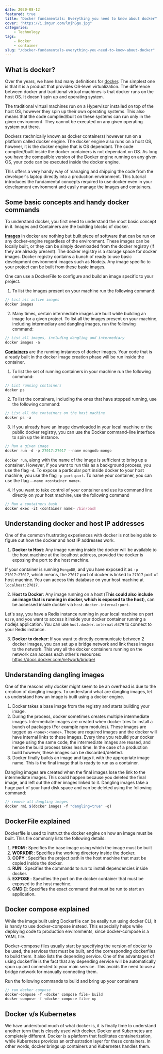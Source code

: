 ```yaml
---
date: 2020-08-12
featured: true
title: "Docker fundamentals: Everything you need to know about docker"
cover: "https://i.imgur.com/lnjhGgu.jpg"
categories: 
    - Technology
tags:
    - Docker
    - container
slug: "/docker-fundamentals-everything-you-need-to-know-about-docker"
---
```


## What is docker?

Over the years, we have had many definitions for [docker](https://www.docker.com/). The simplest one is that it is a product that provides OS-level virtualization. The difference between docker and traditional virtual machines is that docker runs on the host OS. It doesn't spin up and operating system. 

The traditional virtual machines run on a Hypervisor installed on top of the host OS, however they spin up their own operating systems. This also means that the code complied/built on these systems can run only in the given environment. They cannot be executed on any given operating system out there.

Dockers (technically known as docker containers) however run on a platform called docker engine. The docker engine also runs on a host OS, however, it is the docker engine that is OS dependant. The code compiled/built inside the docker containers is not dependant on OS. As long you have the compatible version of the Docker engine running on any given OS, your code can be executed inside the docker engine.

This offers a very handy way of managing and shipping the code from the developer's laptop directly into a production environment. This tutorial introduces the fundamental concepts required to use docker even in your development environment and easily manage the images and containers.

## Some basic concepts and handy docker commands

To understand docker, you first need to understand the most basic concept in it. Images and Containers are the building blocks of docker.

**[Images](https://docs.docker.com/engine/reference/commandline/images/)** in docker are nothing but built piece of software that can be run on any docker-engine regardless of the environment. These images can be locally built, or they can be simply downloaded from the docker registry (if they are already present). The docker registry is a storage space for docker images. Docker registry contains a bunch of ready to use basic development environment images such as Nodejs. Any image specific to your project can be built from these basic images.

One can use a DockerFile to configure and build an image specific to your project.

1. To list the images present on your machine run the following command:

```javascript
// List all active images
docker images
```

2. Many times, certain intermediate images are built while building an image for a given project. To list all the images present on your machine, including intermediary and dangling images, run the following command:

```javascript
// List all images, including dangling and intermediary
docker images -a
```

**[Containers](https://www.docker.com/resources/what-container)** are the running instances of docker images. Your code that is already built in the docker image creation phase will be run inside the container.

1. To list the set of running containers in your machine run the following command:

```javascript
// List running containers
docker ps
```

2. To list the containers, including the ones that have stopped running, use the following command:

```javascript
// List all the containers on the host machine
docker ps -a
```

3. If you already have an image downloaded in your local machine or the public docker registry, you can use the Docker command-line interface to spin up the instance.

```javascript
// Run a given image
docker run -d -p 27017:27017 --name mongodb mongo
```
`docker run`, along with the name of the image is sufficient to bring up a container. However, if you want to run this as a background process, you use the flag `-d`. To expose a particular port inside docker to your host machine, you use the flag `-p port:port`. To name your container, you can use the flag `--name <container name>`.

4. If you want to take control of your container and use its command line directly on your host machine, use the following command

```javascript
// Run a containers bash
docker exec -it <container name> /bin/bash
```

## Understanding docker and host IP addresses

One of the common frustrating experiences with docker is not being able to figure out how the docker and host IP addresses work.

1. **Docker to Host**: Any image running inside the docker will be available to the host machine at the localhost address, provided the docker is exposing the port to the host machine.

If your container is running `MongoDB`, and you have exposed it as `-p 27017:27017`, which means, the `27017` port of docker is linked to `27017` port of host machine. You can access this database on your host machine at `localhost:27017`.

2. **Host to Docker**: Any image running on a host (**This could also include an image that is running in docker, which is exposed to the host**), can be accessed inside docker via `host.docker.internal:port`.

Let's say, you have a Redis instance running in your local machine on port `6379`, and you want to access it inside your docker container running a nodejs application. You can use `host.docker.internal:6379` to connect to your Redis instance.

3. **Docker to docker**: If you want to directly communicate between 2 docker images, you can set up a bridge network and link these images to the network. This way all the docker containers running on the network can access each other's resources: https://docs.docker.com/network/bridge/


## Understanding dangling images

One of the reasons why docker might seem to be an overhead is due to the creation of dangling images. To understand what are dangling images, let us understand how an image is built using a docker engine.

1. Docker takes a base image from the registry and starts building your image.
2. During the process, docker sometimes creates multiple intermediate images. Intermediate images are created when docker tries to install a bunch of packages (For example npm modules). These images are tagged as `<none>:<none>`. These are required images and the docker will have internal links to these images. Every time you rebuild your docker image using the same code, the intermediate images are reused, and hence the build process takes less time. In the case of a production build however, these images can be discarded/deleted.
3. Docker finally builds an image and tags it with the appropriate image name. This is the final image that is ready to run as a container.

Dangling images are created when the final images lose the link to the intermediate images. This could happen because you deleted the final image, and left out the other images linked to it.
Dangling images take a huge part of your hard disk space and can be deleted using the following command:

```javascript
// remove all dangling images
docker rmi $(docker images -f "dangling=true" -q)
```

## DockerFile explained
Dockerfile is used to instruct the docker engine on how an image must be built. This file commonly lists the following details:
1. **FROM <base image>**: Specifies the base image using which the image must be built
2. **WORKDIR <directory>**: Specifies the working directory inside the docker. 
3. **COPY <pathinhost pathindocker>**: Specifies the project path in the host machine that must be copied inside the docker.
4. **RUN <cmd>**: Specifies the commands to run to install dependencies inside docker.
5. **EXPOSE <port>**: Specifies the port on the docker container that must be exposed to the host machine.
6. **CMD [<cmd>]**: Specifies the exact command that must be run to start an application.

## Docker compose explained
While the image built using Dockerfile can be easily run using docker CLI, it is handy to use docker-compose instead. This especially helps while deploying code to production environments, since docker-compose is a YAML file.

Docker-compose files usually start by specifying the version of docker to be used, the services that must be built, and the corresponding dockerfiles to build them. It also lists the depending service. One of the advantages of using dockerfile is the fact that any depending service will be automatically spun up and connected to your main service. This avoids the need to use a bridge network for manually connecting them.

Run the following commands to build and bring up your containers

```javascript
// run docker compose
docker-compose -f <docker compose file> build
docker-compose -f <docker compose file> up
```

## Docker v/s Kubernetes

We have understood much of what docker is, it is finally time to understand another term that is closely used with docker. Docker and Kubernetes are completely different. Docker is a platform that facilitates containerization, while Kubernetes provides an orchestration layer for these containers. In other words, docker brings up containers and Kubernetes handles them.